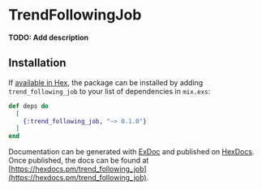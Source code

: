 # TrendFollowingJob

**TODO: Add description**

## Installation

If [available in Hex](https://hex.pm/docs/publish), the package can be installed
by adding `trend_following_job` to your list of dependencies in `mix.exs`:

```elixir
def deps do
  [
    {:trend_following_job, "~> 0.1.0"}
  ]
end
```

Documentation can be generated with [ExDoc](https://github.com/elixir-lang/ex_doc)
and published on [HexDocs](https://hexdocs.pm). Once published, the docs can
be found at [https://hexdocs.pm/trend_following_job](https://hexdocs.pm/trend_following_job).

